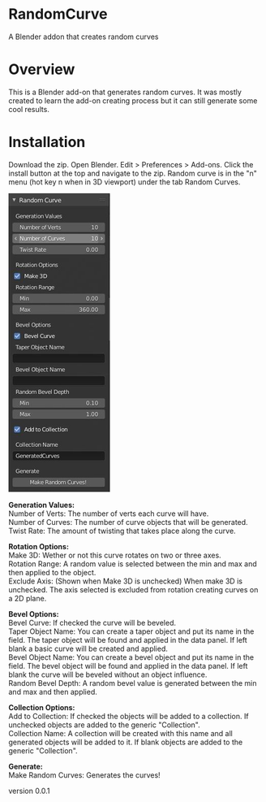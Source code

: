 # RandomCurve
A Blender addon that creates random curves

<h1>Overview</h1>

This is a Blender add-on that generates random curves. It was mostly created to learn the add-on creating process but it can still generate some cool results.

<h1>Installation</h1>
Download the zip. Open Blender. Edit > Preferences > Add-ons. Click the install button at the top and navigate to the zip.
Random curve is in the "n" menu (hot key n when in 3D viewport) under the tab Random Curves.</br>

![screenshot](images/screencap.JPG?raw=true)

<b>Generation Values:</b></br>
Number of Verts: The number of verts each curve will have.</br>
Number of Curves: The number of curve objects that will be generated.</br>
Twist Rate: The amount of twisting that takes place along the curve.</br>

<b>Rotation Options:</b></br>
Make 3D: Wether or not this curve rotates on two or three axes.</br>
Rotation Range: A random value is selected between the min and max and then applied to the object.</br>
Exclude Axis: (Shown when Make 3D is unchecked) When make 3D is unchecked. The axis selected is excluded from rotation creating curves on a 2D plane.</br>

<b>Bevel Options:</b></br>
Bevel Curve: If checked the curve will be beveled.</br>
Taper Object Name: You can create a taper object and put its name in the field. The taper object will be found and applied in the data panel. If left blank a basic curve will be created and applied.</br>
Bevel Object Name: You can create a bevel object and put its name in the field. The bevel object will be found and applied in the data panel. If left blank the curve will be beveled without an object influence.</br>
Random Bevel Depth: A random bevel value is generated between the min and max and then applied.</br>

<b>Collection Options:</b></br>
Add to Collection: If checked the objects will be added to a collection. If unchecked objects are added to the generic "Collection".</br>
Collection Name: A collection will be created with this name and all generated objects will be added to it. If blank objects are added to the generic "Collection".</br>

<b>Generate:</b></br>
Make Random Curves: Generates the curves!</br>

version 0.0.1
